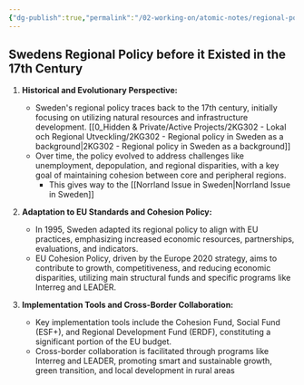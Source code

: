 ```yaml
---
{"dg-publish":true,"permalink":"/02-working-on/atomic-notes/regional-policy-in-sweden/","noteIcon":"","created":"Wednesday, February 14th 2024, 1:49:36 pm","updated":"2024-02-15T19:08:16.779+01:00"}
---
```






## Swedens Regional Policy before it Existed in the 17th Century


1. **Historical and Evolutionary Perspective:**
   - Sweden's regional policy traces back to the 17th century, initially focusing on utilizing natural resources and infrastructure development. [[0_Hidden & Private/Active Projects/2KG302 - Lokal och Regional Utveckling/2KG302 - Regional policy in Sweden as a background\|2KG302 - Regional policy in Sweden as a background]]
   - Over time, the policy evolved to address challenges like unemployment, depopulation, and regional disparities, with a key goal of maintaining cohesion between core and peripheral regions.
	   - This gives way to the  [[Norrland Issue in Sweden\|Norrland Issue in Sweden]]

2. **Adaptation to EU Standards and Cohesion Policy:**
   - In 1995, Sweden adapted its regional policy to align with EU practices, emphasizing increased economic resources, partnerships, evaluations, and indicators.
   - EU Cohesion Policy, driven by the Europe 2020 strategy, aims to contribute to growth, competitiveness, and reducing economic disparities, utilizing main structural funds and specific programs like Interreg and LEADER.

3. **Implementation Tools and Cross-Border Collaboration:**
   - Key implementation tools include the Cohesion Fund, Social Fund (ESF+), and Regional Development Fund (ERDF), constituting a significant portion of the EU budget.
   - Cross-border collaboration is facilitated through programs like Interreg and LEADER, promoting smart and sustainable growth, green transition, and local development in rural areas
